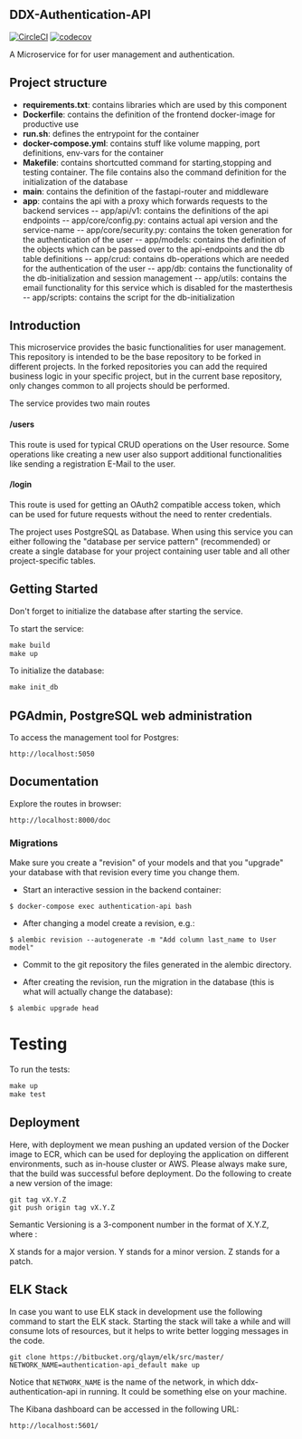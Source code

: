 ## DDX-Authentication-API

[![CircleCI](https://circleci.com/bb/qlaym/ddx-authentication-api/tree/master.svg?style=svg)](https://circleci.com/bb/qlaym/ddx-authentication-api/tree/master)
[![codecov](https://codecov.io/bb/qlaym/ddx-authentication-api/branch/master/graph/badge.svg?token=4Y7G1VCRN3)](https://codecov.io/bb/qlaym/ddx-authentication-api)

A Microservice for for user management and authentication.



## Project structure
- **requirements.txt**: contains libraries which are used by this component
- **Dockerfile**: contains the definition of the frontend docker-image for productive use
- **run.sh**: defines the entrypoint for the container
- **docker-compose.yml**: contains stuff like volume mapping, port definitions, env-vars for the container
- **Makefile**: contains shortcutted command for starting,stopping and testing container. The file contains also the command definition for the initialization of the database
- **main**: contains the definition of the fastapi-router and middleware
- **app**: contains the api with a proxy which forwards requests to the backend services
-- app/api/v1: contains the definitions of the api endpoints
-- app/core/config.py: contains actual api version and the service-name
-- app/core/security.py: contains the token generation for the authentication of the user
-- app/models: contains the definition of the objects which can be passed over to the api-endpoints and the db table definitions
-- app/crud: contains db-operations which are needed for the authentication of the user
-- app/db: contains the functionality of the db-initialization and session management
-- app/utils: contains the email functionality for this service which is disabled for the masterthesis
-- app/scripts: contains the script for the db-initialization

## Introduction
This microservice provides the basic functionalities for user management. This repository is intended to be the base repository to be forked in different projects. In the forked repositories you can add the required business logic in your specific project, but in the current base repository, only changes common to all projects should be performed.

The service provides two main routes

#### /users
This route is used for typical CRUD operations on the User resource. Some operations like creating a new user also support additional functionalities like sending a registration E-Mail to the user.

#### /login
This route is used for getting an OAuth2 compatible access token, which can be used for future requests without the need to renter credentials.

The project uses PostgreSQL as Database. When using this service you can either following the "database per service pattern" (recommended) or create a single database for your project containing user table and all other project-specific tables.


## Getting Started
Don't forget to initialize the database after starting the service.

To start the service:

```python
make build
make up
```

To initialize the database:

```python
make init_db
```

## PGAdmin, PostgreSQL web administration
To access the management tool for Postgres:
```
http://localhost:5050
```

## Documentation
Explore the routes in browser:
```
http://localhost:8000/doc
```

### Migrations

Make sure you create a "revision" of your models and that you "upgrade" your database with that revision every time you change them. 
* Start an interactive session in the backend container:

```console
$ docker-compose exec authentication-api bash
```

* After changing a model create a revision, e.g.:

```console
$ alembic revision --autogenerate -m "Add column last_name to User model"
```

* Commit to the git repository the files generated in the alembic directory.

* After creating the revision, run the migration in the database (this is what will actually change the database):

```console
$ alembic upgrade head
```


# Testing
To run the tests:

```python
make up
make test
```

## Deployment
Here, with deployment we mean pushing an updated version of the Docker image to ECR, which can be used for deploying the application on different environments, such as in-house cluster or AWS. Please always make sure, that the build was successful before deployment. Do the following to create a new version of the image:

```
git tag vX.Y.Z
git push origin tag vX.Y.Z
```

Semantic Versioning is a 3-component number in the format of X.Y.Z, where :

X stands for a major version.
Y stands for a minor version.
Z stands for a patch.

## ELK Stack
In case you want to use ELK stack in development use the following command to start the ELK stack. Starting the stack will take a while and will consume lots of resources, but it helps to write better logging messages in the code.

```
git clone https://bitbucket.org/qlaym/elk/src/master/
NETWORK_NAME=authentication-api_default make up
```

Notice that ```NETWORK_NAME``` is the name of the network, in which ddx-authentication-api in running. It could be something else on your machine.

The Kibana dashboard can be accessed in the following URL:

```
http://localhost:5601/
```


